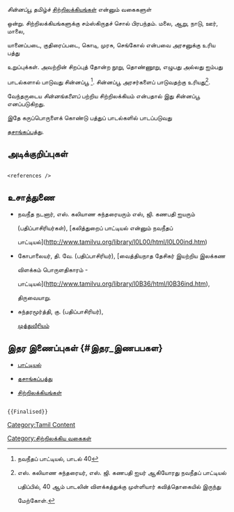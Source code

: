 *சின்னப்பூ* தமிழ்ச் [சிற்றிலக்கியங்கள்](சிற்றிலக்கியங்கள் "wikilink") என்னும் வகைகளுள்
ஒன்று. சிற்றிலக்கியங்களுக்கு சம்ஸ்கிருதச் சொல் பிரபந்தம். மலை, ஆறு, நாடு, ஊர், மாலை,
யானைப்படை, குதிரைப்படை, கொடி, முரசு, செங்கோல் என்பவை அரசனுக்கு உரிய பத்து
உறுப்புக்கள். அவற்றின் சிறப்புத் தோன்ற நூறு, தொண்ணூறு, எழுபது அல்லது ஐம்பது
பாடல்களால் பாடுவது சின்னப்பூ [^1]. சின்னப்பூ அரசர்களைப் பாடுவதற்கு உரியது[^2].

வேந்தருடைய *சின்னங்களைப்* பற்றிய சிற்றிலக்கியம் என்பதால் இது சின்னப்பூ எனப்படுகிறது.
இதே கருப்பொருளைக் கொண்டு பத்துப் பாடல்களில் பாடப்படுவது
[தசாங்கப்பத்து](தசாங்கப்பத்து "wikilink").

## அடிக்குறிப்புகள்

```{=html}
<references />
```
## உசாத்துணை

-   நவநீத நடனார், எஸ். கலியாண சுந்தரையரும் எஸ், ஜி. கணபதி ஐயரும்
    (பதிப்பாசிரியர்கள்), [கலித்துறைப் பாட்டியல் என்னும் நவநீதப்
    பாட்டியல்](http://www.tamilvu.org/library/l0L00/html/l0L00ind.htm)
-   கோபாலையர், தி. வே. (பதிப்பாசிரியர்), [வைத்தியநாத தேசிகர் இயற்றிய இலக்கண
    விளக்கம் பொருளதிகாரம் -
    பாட்டியல்](http://www.tamilvu.org/library/l0B36/html/l0B36ind.htm),
    திருவையாறு.
-   சுந்தரமூர்த்தி, கு. (பதிப்பாசிரியர்),
    [முத்துவீரியம்](https://www.tamilvu.org/ta/library-l0I00-html-l0I00ind-120207)

## இதர இணைப்புகள் {#இதர_இணபபகள}

-   [பாட்டியல்](பாட்டியல் "wikilink")
-   [தசாங்கப்பத்து](தசாங்கப்பத்து "wikilink")
-   [சிற்றிலக்கியங்கள்](சிற்றிலக்கியங்கள் "wikilink")

```{=mediawiki}
{{Finalised}}
```
[Category:Tamil Content](Category:Tamil_Content "wikilink")
[Category:சிற்றிலக்கிய வகைகள்](Category:சிற்றிலக்கிய_வகைகள் "wikilink")

[^1]: நவநீதப் பாட்டியல், பாடல் 40

[^2]: எஸ். கலியாண சுந்தரையர், எஸ். ஜி. கணபதி ஐயர் ஆகியோரது நவநீதப் பாட்டியல்
    பதிப்பில், 40 ஆம் பாடலின் விளக்கத்துக்கு முள்ளியார் கவித்தொகையில் இருந்து
    மேற்கோள்.
